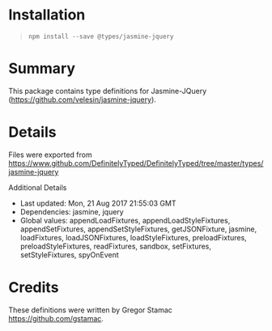 # Installation
> `npm install --save @types/jasmine-jquery`

# Summary
This package contains type definitions for Jasmine-JQuery (https://github.com/velesin/jasmine-jquery).

# Details
Files were exported from https://www.github.com/DefinitelyTyped/DefinitelyTyped/tree/master/types/jasmine-jquery

Additional Details
 * Last updated: Mon, 21 Aug 2017 21:55:03 GMT
 * Dependencies: jasmine, jquery
 * Global values: appendLoadFixtures, appendLoadStyleFixtures, appendSetFixtures, appendSetStyleFixtures, getJSONFixture, jasmine, loadFixtures, loadJSONFixtures, loadStyleFixtures, preloadFixtures, preloadStyleFixtures, readFixtures, sandbox, setFixtures, setStyleFixtures, spyOnEvent

# Credits
These definitions were written by Gregor Stamac <https://github.com/gstamac>.
